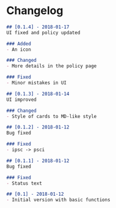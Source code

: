 # Changelog
```markdown
## [0.1.4] - 2018-01-17
UI fixed and policy updated

### Added
- An icon

### Changed
- More details in the policy page

### Fixed
- Minor mistakes in UI
```

```markdown
## [0.1.3] - 2018-01-14
UI improved

### Changed
- Style of cards to MD-like style
```

```markdown
## [0.1.2] - 2018-01-12
Bug fixed

### Fixed
- ipsc -> psci
```

```markdown
## [0.1.1] - 2018-01-12
Bug fixed

### Fixed
- Status text
```

```markdown
## [0.1] - 2018-01-12
- Initial version with basic functions
```
